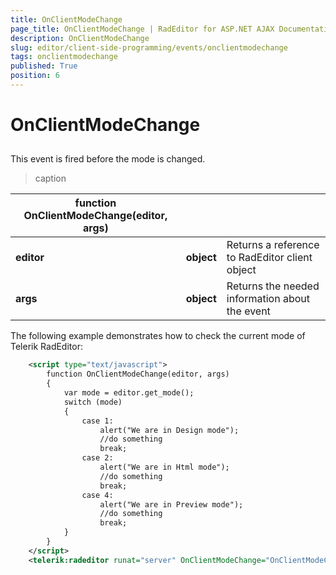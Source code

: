 ```yaml
---
title: OnClientModeChange
page_title: OnClientModeChange | RadEditor for ASP.NET AJAX Documentation
description: OnClientModeChange
slug: editor/client-side-programming/events/onclientmodechange
tags: onclientmodechange
published: True
position: 6
---
```


# OnClientModeChange



## 

This event is fired before the mode is changed.


>caption  

|  **function OnClientModeChange(editor, args)**  |  |  |
| ------ | ------ | ------ |
| **editor** | **object** |Returns a reference to RadEditor client object|
| **args** | **object** |Returns the needed information about the event|

The following example demonstrates how to check the current mode of Telerik RadEditor:

````XML
	<script type="text/javascript">
	    function OnClientModeChange(editor, args)
	    {
	        var mode = editor.get_mode();
	        switch (mode)
	        {
	            case 1:
	                alert("We are in Design mode");
	                //do something
	                break;
	            case 2:
	                alert("We are in Html mode");
	                //do something
	                break;
	            case 4:
	                alert("We are in Preview mode");
	                //do something
	                break;
	        }
	    }
	</script>
	<telerik:radeditor runat="server" OnClientModeChange="OnClientModeChange" ID="RadEditor1"></telerik:radeditor>   
````


